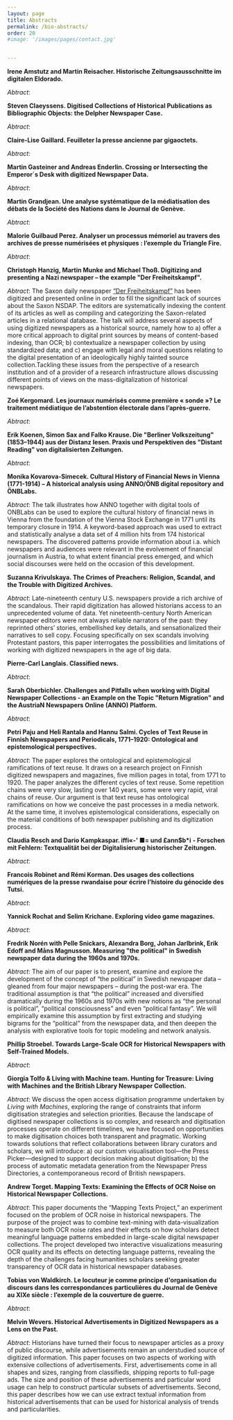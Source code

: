 ```yaml
---
layout: page
title: Abstracts
permalink: /bio-abstracts/
order: 20
#image: '/images/pages/contact.jpg'


---
```


**Irene Amstutz and Martin Reisacher. Historische Zeitungsausschnitte im digitalen Eldorado.**

*Abtract*: 


**Steven Claeyssens. Digitised Collections of Historical Publications as Bibliographic Objects: the Delpher Newspaper Case.**

*Abtract*: 


**Claire-Lise Gaillard. Feuilleter la presse ancienne par gigaoctets.**

*Abtract*: 


**Martin Gasteiner and Andreas Enderlin. Crossing or Intersecting the Emperor´s Desk with digitized Newspaper Data.**

*Abtract*: 


**Martin Grandjean. Une analyse systématique de la médiatisation des débats de la Société des Nations dans le Journal de Genève.**

*Abtract*: 


**Malorie Guilbaud Perez. Analyser un processus mémoriel au travers des archives de presse numérisées et physiques : l’exemple du Triangle Fire.**

*Abtract*: 


**Christoph Hanzig, Martin Munke and Michael Thoß. Digitizing and presenting a Nazi newspaper – the example "Der Freiheitskampf".**

*Abtract*: The Saxon daily newspaper [“Der Freiheitskampf”](http://www.hait.tu-dresden.de/ext/forschung/der-freiheitskampf.asp) has been digitized and presented online in order to fill the significant lack of sources about the Saxon NSDAP. The editors are systematically indexing the content of its articles as well as compiling and categorizing the Saxon-related articles in a relational database. The talk will address several aspects of using digitized newspapers as a historical source, namely how to  a) offer a more critical approach to digital print sources by means of content-based indexing, than OCR; b) contextualize a newspaper collection by using standardized data; and c) engage with legal and moral questions relating to the digital presentation of an ideologically highly tainted source collection.Tackling these issues from the perspective of a research institution and of a provider of a research infrastructure allows discussing different points of views on the mass-digitalization of historical newspapers.


**Zoé Kergomard. Les journaux numérisés comme première « sonde »? Le traitement médiatique de l’abstention électorale dans l’après-guerre.**

*Abtract*: 


**Erik Koenen, Simon Sax and Falko Krause. Die "Berliner Volkszeitung" (1853–1944) aus der Distanz lesen. Praxis und Perspektiven des "Distant Reading" von digitalisierten Zeitungen.**

*Abtract*: 


**Monika Kovarova-Simecek. Cultural History of Financial News in Vienna (1771-1914) – A historical analysis using ANNO/ÖNB digital repository and ÖNBLabs.**

*Abtract*: The talk illustrates how ANNO together with digital tools of ONBLabs can be used to explore the cultural history of financial news in Vienna from the foundation of the Vienna Stock Exchange in 1771 until its temporary closure in 1914. A keyword-based approach was used to extract and statistically analyse a data set of 4 million hits from 174 historical newspapers. The discovered patterns provide information about i.a. which newspapers and audiences were relevant in the evolvement of financial journalism in Austria, to what extent financial press emerged, and which social discourses were held on the occasion of this development. 


**Suzanna Krivulskaya. The Crimes of Preachers: Religion, Scandal, and the Trouble with Digitized Archives.**

*Abtract*: Late-nineteenth century U.S. newspapers provide a rich archive of the scandalous. Their rapid digitization has allowed historians access to an unprecedented volume of data. Yet nineteenth-century North American newspaper editors were not always reliable narrators of the past: they reprinted others’ stories, embellished key details, and sensationalized their narratives to sell copy. Focusing specifically on sex scandals involving Protestant pastors, this paper interrogates the possibilities and limitations of working with digitized newspapers in the age of big data. 

**Pierre-Carl Langlais. Classified news.**

*Abtract*: 


**Sarah Oberbichler. Challenges and Pitfalls when working with Digital Newspaper Collections - an Example on the Topic "Return Migration" and the AustriaN Newspapers Online (ANNO) Platform.**

*Abtract*: 


**Petri Paju and Heli Rantala and Hannu Salmi. Cycles of Text Reuse in Finnish Newspapers and Periodicals, 1771–1920: Ontological and epistemological perspectives.**

*Abtract*: The paper explores the ontological and epistemological ramifications of text reuse. It draws on a research project on Finnish digitized newspapers and magazines, five million pages in total, from 1771 to 1920. The paper analyzes the different cycles of text reuse. Some repetition chains were very slow, lasting over 140 years, some were very rapid, viral chains of reuse. Our argument is that text reuse has ontological ramifications on how we conceive the past processes in a media network. At the same time, it involves epistemological considerations, especially on the material conditions of both newspaper publishing and its digitization process. 


**Claudia Resch and Dario Kampkaspar. iffi«-' ■= und £ann$b*i** **- Forschen mit Fehlern: Textqualität bei der Digitalisierung historischer Zeitungen.**

*Abtract*: 


**Francois Robinet and Rémi Korman. Des usages des collections numériques de la presse rwandaise pour écrire l’histoire du génocide des Tutsi.**

*Abtract*: 


**Yannick Rochat and Selim Krichane. Exploring video game magazines.**

*Abtract*: 


**Fredrik Norén with Pelle Snickars, Alexandra Borg, Johan Jarlbrink, Erik Edoff and Måns Magnusson. Measuring "the political" in Swedish newspaper data during the 1960s and 1970s.**

*Abtract*: The aim of our paper is to present, examine and explore the development of the concept of “the political” in Swedish newspaper data – gleaned from four major newspapers – during the post-war era. The traditional assumption is that “the political” increased and diversified dramatically during the 1960s and 1970s with new notions as “the personal is political”,  “political consciousness” and even “political fantasy”. We will empirically examine this assumption by first extracting and studying bigrams for the “political” from the newspaper data, and then deepen the analysis with explorative tools for topic modeling and network analysis. 


**Phillip Stroebel. Towards Large-Scale OCR for Historical Newspapers with Self-Trained Models.**

*Abtract*: 


**Giorgia Tolfo & Living with Machine team. Hunting for Treasure: Living with Machines and the British Library Newspaper Collection.**

*Abtract*: We discuss the open access digitisation programme undertaken by *Living with Machines*, exploring the range of constraints that inform digitisation strategies and selection priorities. Because the landscape of digitised newspaper collections is so complex, and research and digitisation processes operate on different timelines, we have focused on opportunities to make digitisation choices both transparent and pragmatic. Working towards solutions that reflect collaborations between library curators and scholars, we will introduce: a) our custom visualisation tool—the Press Picker—designed to support decision making about digitisation; b) the process of automatic metadata generation from the Newspaper Press Directories, a contemporaneous record of British newspapers. 

 
**Andrew Torget. Mapping Texts: Examining the Effects of OCR Noise on Historical Newspaper Collections.**

*Abtract*: This paper documents the “Mapping Texts Project,” an experiment focused on the problem of OCR noise in historical newspapers. The purpose of the project was to combine text-mining with data-visualization to measure both OCR noise rates and their effects on how scholars detect meaningful language patterns embedded in large-scale digital newspaper collections.  The project developed two interactive visualizations measuring OCR quality and its effects on detecting language patterns, revealing the depth of the challenges facing humanities scholars seeking greater transparency of OCR data in historical newspaper databases.


**Tobias von Waldkirch. Le locuteur je comme principe d'organisation du discours dans les correspondances particulières du Journal de Genève au XIXe siècle : l’exemple de la couverture de guerre.**

*Abtract*: 


**Melvin Wevers. Historical Advertisements in Digitized Newspapers as a Lens on the Past.**

*Abtract*: Historians have turned their focus to newspaper articles as a proxy of public discourse, while advertisements remain an understudied source of digitized information. This paper focuses on two aspects of working with extensive collections of advertisements. First, advertisements come in all shapes and sizes, ranging from classifieds, shipping reports to full-page ads. The size and position of these advertisements and particular word usage can help to construct particular subsets of advertisements.  Second, this paper describes how we can use extract textual information from historical advertisements that can be used for historical analysis of trends and particularities.
